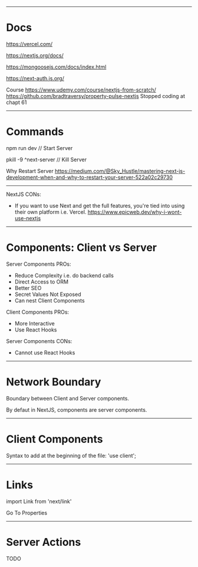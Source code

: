 
-------------------------------------------------------

# Docs

https://vercel.com/

https://nextjs.org/docs/

https://mongoosejs.com/docs/index.html

https://next-auth.js.org/

Course
https://www.udemy.com/course/nextjs-from-scratch/
https://github.com/bradtraversy/property-pulse-nextjs
Stopped coding at chapt 61

-------------------------------------------------------

# Commands

npm run dev // Start Server

pkill -9 ^next-server // Kill Server

Why Restart Server
https://medium.com/@Sky_Hustle/mastering-next-js-development-when-and-why-to-restart-your-server-522a02c29730

-------------------------------------------------------

NextJS CONs:
 - If you want to use Next and get the full features, you're tied into using their own platform i.e. Vercel. https://www.epicweb.dev/why-i-wont-use-nextjs

-------------------------------------------------------

# Components: Client vs Server

Server Components PROs:
 - Reduce Complexity i.e. do backend calls
 - Direct Access to ORM
 - Better SEO
 - Secret Values Not Exposed
 - Can nest Client Components

Client Components PROs:
 - More Interactive
 - Use React Hooks
 
Server Components CONs:
 - Cannot use React Hooks

-------------------------------------------------------

# Network Boundary

Boundary between Client and Server components.

By defaut in NextJS, components are server components.

-------------------------------------------------------

# Client Components

Syntax to add at the beginning of the file:
'use client';

-------------------------------------------------------

# Links

import Link from 'next/link'

<Link rel="stylesheet" href="/properties" >Go To Properties</Link>


-------------------------------------------------------

# Server Actions

TODO

